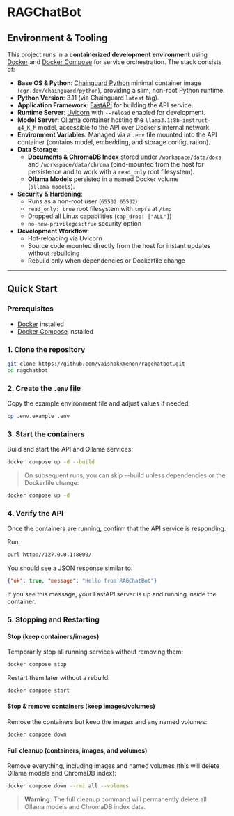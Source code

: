 # RAGChatBot

## Environment & Tooling

This project runs in a **containerized development environment** using [Docker](https://www.docker.com/) and [Docker Compose](https://docs.docker.com/compose/) for service orchestration. The stack consists of:

- **Base OS & Python**: [Chainguard Python](https://github.com/chainguard-images/images/tree/main/images/python) minimal container image (`cgr.dev/chainguard/python`), providing a slim, non-root Python runtime.
- **Python Version**: 3.11 (via Chainguard `latest` tag).
- **Application Framework**: [FastAPI](https://fastapi.tiangolo.com/) for building the API service.
- **Runtime Server**: [Uvicorn](https://www.uvicorn.org/) with `--reload` enabled for development.
- **Model Server**: [Ollama](https://ollama.ai/) container hosting the `llama3.1:8b-instruct-q4_K_M` model, accessible to the API over Docker’s internal network.
- **Environment Variables**: Managed via a `.env` file mounted into the API container (contains model, embedding, and storage configuration).
- **Data Storage**:
  - **Documents & ChromaDB Index** stored under `/workspace/data/docs` and `/workspace/data/chroma` (bind-mounted from the host for persistence and to work with a `read_only` root filesystem).
  - **Ollama Models** persisted in a named Docker volume (`ollama_models`).
- **Security & Hardening**:
  - Runs as a non-root user (`65532:65532`)
  - `read_only: true` root filesystem with `tmpfs` at `/tmp`
  - Dropped all Linux capabilities (`cap_drop: ["ALL"]`)
  - `no-new-privileges:true` security option
- **Development Workflow**:
  - Hot-reloading via Uvicorn
  - Source code mounted directly from the host for instant updates without rebuilding
  - Rebuild only when dependencies or Dockerfile change

---

## Quick Start

### Prerequisites

- [Docker](https://docs.docker.com/get-docker/) installed
- [Docker Compose](https://docs.docker.com/compose/install/) installed

### 1. Clone the repository

```bash
git clone https://github.com/vaishakkmenon/ragchatbot.git
cd ragchatbot
```

### 2. Create the `.env` file
Copy the example environment file and adjust values if needed:
```bash
cp .env.example .env
```

### 3. Start the containers
Build and start the API and Ollama services:
```bash
docker compose up -d --build
```
> On subsequent runs, you can skip --build unless dependencies or the Dockerfile change:
```bash
docker compose up -d
```

### 4. Verify the API
Once the containers are running, confirm that the API service is responding.

Run:
```bash
curl http://127.0.0.1:8000/
```

You should see a JSON response similar to:
```json 
{"ok": true, "message": "Hello from RAGChatBot"}
```
If you see this message, your FastAPI server is up and running inside the container.

### 5. Stopping and Restarting

#### Stop (keep containers/images)

Temporarily stop all running services without removing them:

```bash
docker compose stop
```

Restart them later without a rebuild:

```bash
docker compose start
```

#### Stop & remove containers (keep images/volumes)

Remove the containers but keep the images and any named volumes:

```bash
docker compose down
```

#### Full cleanup (containers, images, and volumes)

Remove everything, including images and named volumes (this will delete Ollama models and ChromaDB index):

```bash
docker compose down --rmi all --volumes
```

> **Warning:** The full cleanup command will permanently delete all Ollama models and ChromaDB index data.